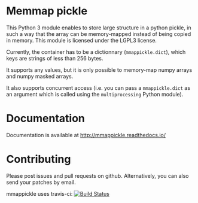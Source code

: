 Memmap pickle
=============

This Python 3 module enables to store large structure in a python pickle, 
in such a way that the array can be memory-mapped instead of being copied in memory. This module is licensed under the LGPL3 license.

Currently, the container has to be a dictionnary (`mmappickle.dict`), which keys are strings of less than 256 bytes.

It supports any values, but it is only possible to memory-map numpy arrays and numpy masked arrays.

It also supports concurrent access (i.e. you can pass a `mmappickle.dict` as an argument which is called using the `multiprocessing` Python module).

Documentation
=============

Documentation is available at http://mmappickle.readthedocs.io/

Contributing
============

Please post issues and pull requests on github. Alternatively, you can also send your patches by email.

mmappickle uses travis-ci: [![Build Status](https://travis-ci.org/UniNE-CHYN/mmappickle.svg?branch=master)](https://travis-ci.org/UniNE-CHYN/mmappickle)
